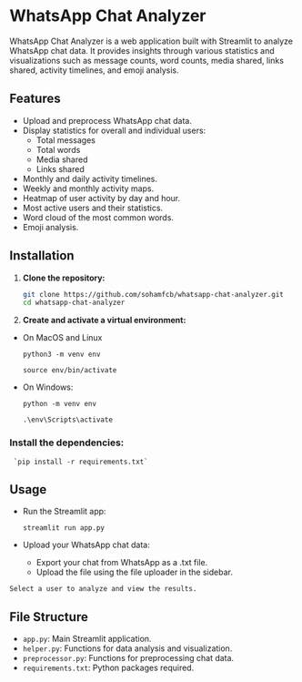 # WhatsApp Chat Analyzer

WhatsApp Chat Analyzer is a web application built with Streamlit to analyze WhatsApp chat data. It provides insights through various statistics and visualizations such as message counts, word counts, media shared, links shared, activity timelines, and emoji analysis.

## Features

- Upload and preprocess WhatsApp chat data.
- Display statistics for overall and individual users:
  - Total messages
  - Total words
  - Media shared
  - Links shared
- Monthly and daily activity timelines.
- Weekly and monthly activity maps.
- Heatmap of user activity by day and hour.
- Most active users and their statistics.
- Word cloud of the most common words.
- Emoji analysis.

## Installation

1. **Clone the repository:**

   ```sh
   git clone https://github.com/sohamfcb/whatsapp-chat-analyzer.git
   cd whatsapp-chat-analyzer

2. **Create and activate a virtual environment:**

- On MacOS and Linux

    `python3 -m venv env`
    
    `source env/bin/activate`



- On Windows:

    `python -m venv env`

    `.\env\Scripts\activate`


### Install the dependencies:

     `pip install -r requirements.txt`


## Usage

 -   Run the Streamlit app:

     `streamlit run app.py`
     

 -   Upload your WhatsApp chat data:
       - Export your chat from WhatsApp as a .txt file.
       - Upload the file using the file uploader in the sidebar.

    Select a user to analyze and view the results.

## File Structure

   - `app.py`: Main Streamlit application.
   - `helper.py`: Functions for data analysis and visualization.
   - `preprocessor.py`: Functions for preprocessing chat data.
   - `requirements.txt`: Python packages required.

```python

```
